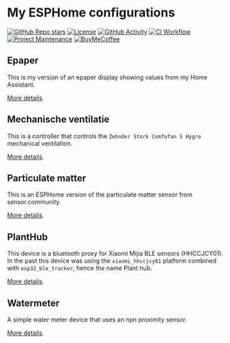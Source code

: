 # My ESPHome configurations

[![GitHub Repo stars][stars-shield]][stars]
[![License][license-shield]](LICENSE)
[![GitHub Activity][commits-shield]][commits]
[![CI Workflow][ci-workflow-shield]][ci-workflow]
[![Project Maintenance][maintenance-shield]][maintainer]
[![BuyMeCoffee][buymecoffeebadge]][buymecoffee]

## Epaper
This is my version of an epaper display showing values from my Home Assistant.

[More details](docs/EPAPER.md).

## Mechanische ventilatie
This is a controller that controls the `Zehnder Stork Comfofan S Hygro` mechanical ventilation.

[More details](docs/MECHANISCHE_VENTILATIE.md).

## Particulate matter
This is an ESPHome version of the particulate matter sensor from sensor.community.

[More details](docs/PARTICULATE_MATTER.md).

## PlantHub
This device is a bluetooth proxy for Xiaomi Mijia BLE sensors (HHCCJCY01). In the past this device was using the `xiaomi_hhccjcy01` platform combined with `esp32_ble_tracker`, hence the name Plant hub.

[More details](docs/PLANTHUB.md).

## Watermeter
A simple water meter device that uses an npn proximity sensor.

[More details](docs/WATERMETER.md).


[buymecoffee]: https://www.buymeacoffee.com/golles
[buymecoffeebadge]: https://img.shields.io/badge/buy%20me%20a%20coffee-donate-yellow.svg?style=for-the-badge
[commits-shield]: https://img.shields.io/github/commit-activity/y/golles/ESPHome-Config.svg?style=for-the-badge
[commits]: https://github.com/golles/ESPHome-Config/commits/main
[license-shield]: https://img.shields.io/github/license/golles/ESPHome-Config.svg?style=for-the-badge
[maintainer]: https://github.com/golles
[maintenance-shield]: https://img.shields.io/badge/maintainer-golles-blue.svg?style=for-the-badge
[stars-shield]: https://img.shields.io/github/stars/golles/ESPHome-Config?style=for-the-badge
[stars]: https://github.com/golles/ESPHome-Config/stargazers
[ci-workflow-shield]: https://img.shields.io/github/actions/workflow/status/golles/ESPHome-Config/ci.yaml?style=for-the-badge
[ci-workflow]: https://github.com/golles/ESPHome-Config/actions/workflows/ci.yaml
